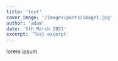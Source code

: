 ```yaml
---
title: 'test'
cover_image: '/images/posts/image1.jpg'
author: 'adam'
date: '5th March 2021'
excerpt: 'Test excerpt'
---
```

lorem ipsum